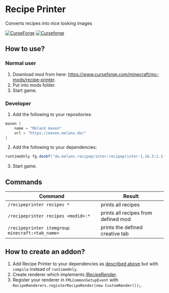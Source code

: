 # Recipe Printer
Converts recipes into nice looking images

[![CurseForge](http://cf.way2muchnoise.eu/full_409823_downloads.svg)](https://www.curseforge.com/minecraft/mc-mods/recipe-printer)
[![Curseforge](http://cf.way2muchnoise.eu/versions/For%20MC_409823_all.svg)](https://www.curseforge.com/minecraft/mc-mods/recipe-printer)

## How to use?
### Normal user
1. Download mod from here: https://www.curseforge.com/minecraft/mc-mods/recipe-printer.
2. Put into mods folder.
3. Start game.

### Developer
1. Add the following to your repositories:
```groovy
maven {
    name = "MelanX maven"
    url = "https://maven.melanx.de/"
}
```
2. Add the following to your dependencies:
```groovy
runtimeOnly fg.deobf("de.melanx.recipeprinter:recipeprinter-1.16.3:1.1+")
```
3. Start game.

## Commands
| Command                                         | Result                              |
|-------------------------------------------------|-------------------------------------|
| `/recipeprinter recipes *`                      | prints all recipes                  |
| `/recipeprinter recipes <modid>:*`              | prints all recipes from defined mod |
| `/recipeprinter itemgroup minecraft:<tab_name>` | prints the defined creative tab     |

## How to create an addon?
1. Add Recipe Printer to your dependencies as [described above](#developer) but with `compile` instead of `runtimeOnly`.
2. Create renderer which implements [IRecipeRender](https://github.com/MelanX/RecipePrinter/blob/1.16.x/src/main/java/de/melanx/recipeprinter/IRecipeRender.java).
3. Register your renderer in `FMLCommonSetupEvent` with `RecipeRenderers.registerRecipeRender(new CustomRender());`.